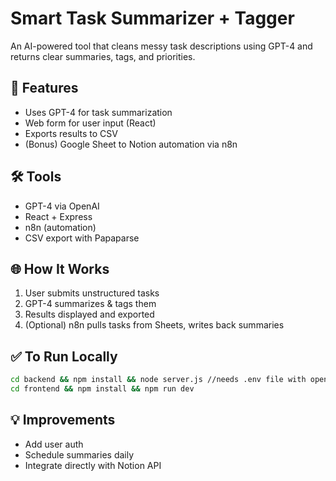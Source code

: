 # Smart Task Summarizer + Tagger

An AI-powered tool that cleans messy task descriptions using GPT-4 and returns clear summaries, tags, and priorities.

## 🧠 Features
- Uses GPT-4 for task summarization
- Web form for user input (React)
- Exports results to CSV
- (Bonus) Google Sheet to Notion automation via n8n

## 🛠 Tools
- GPT-4 via OpenAI
- React + Express
- n8n (automation)
- CSV export with Papaparse

## 🌐 How It Works
1. User submits unstructured tasks
2. GPT-4 summarizes & tags them
3. Results displayed and exported
4. (Optional) n8n pulls tasks from Sheets, writes back summaries

## ✅ To Run Locally
```bash
cd backend && npm install && node server.js //needs .env file with openAI api key to work
cd frontend && npm install && npm run dev
```

## 💡 Improvements
- Add user auth
- Schedule summaries daily
- Integrate directly with Notion API